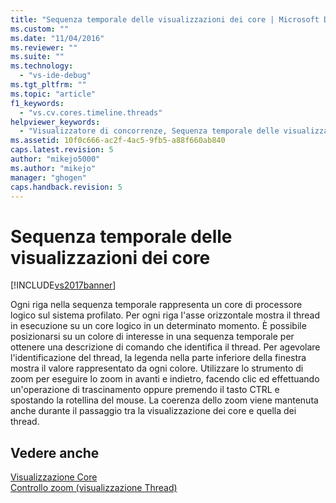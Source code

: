 ```yaml
---
title: "Sequenza temporale delle visualizzazioni dei core | Microsoft Docs"
ms.custom: ""
ms.date: "11/04/2016"
ms.reviewer: ""
ms.suite: ""
ms.technology: 
  - "vs-ide-debug"
ms.tgt_pltfrm: ""
ms.topic: "article"
f1_keywords: 
  - "vs.cv.cores.timeline.threads"
helpviewer_keywords: 
  - "Visualizzatore di concorrenze, Sequenza temporale delle visualizzazioni dei core"
ms.assetid: 10f0c666-ac2f-4ac5-9fb5-a88f660ab840
caps.latest.revision: 5
author: "mikejo5000"
ms.author: "mikejo"
manager: "ghogen"
caps.handback.revision: 5
---
```

# Sequenza temporale delle visualizzazioni dei core
[!INCLUDE[vs2017banner](../code-quality/includes/vs2017banner.md)]

Ogni riga nella sequenza temporale rappresenta un core di processore logico sul sistema profilato.  Per ogni riga l'asse orizzontale mostra il thread in esecuzione su un core logico in un determinato momento.  È possibile posizionarsi su un colore di interesse in una sequenza temporale per ottenere una descrizione di comando che identifica il thread.  Per agevolare l'identificazione del thread, la legenda nella parte inferiore della finestra mostra il valore rappresentato da ogni colore.  Utilizzare lo strumento di zoom per eseguire lo zoom in avanti e indietro, facendo clic ed effettuando un'operazione di trascinamento oppure premendo il tasto CTRL e spostando la rotellina del mouse.  La coerenza dello zoom viene mantenuta anche durante il passaggio tra la visualizzazione dei core e quella dei thread.  
  
## Vedere anche  
 [Visualizzazione Core](../profiling/cores-view.md)   
 [Controllo zoom \(visualizzazione Thread\)](../profiling/zoom-control-threads-view.md)